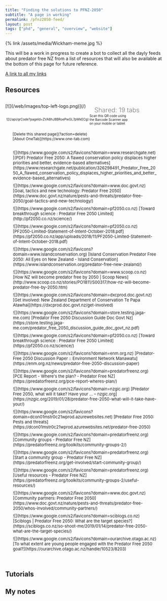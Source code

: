 ```yaml
---
title: "Finding the solutions to PFNZ-2050"
subtitle: "A page in working"
permalink: /pfnz2050-feed/
layout: post
tags: ["phd", "general", "overview", "website"]
---
```


{% link /assets/media/Wickham-meme.jpg %}

This will be a work in progress to create a bot to collect all the dayly feeds about predator free NZ from a list of resources that will also be available at the bottom of this page for future reference.

[A link to all my links](https://www.one-tab.com/page/ZVA8hJ8BRoePwGL7pWkECg)

## Resources

<div style="padding-top: 0px; padding-left: 0px; padding-right: 25px; padding-bottom: 30px">[![](/web/images/top-left-logo.png)](/)

<div style="display:inline-block; vertical-align:middle; padding-top: 22px; padding-bottom: 0px; padding-left: 23px; padding-right: 23px; font-size: 20px; color: rgb(119, 119, 119); font-weight: 300;">Shared: 19 tabs</div>

<div style="display:inline-block; font-size: 10px; padding-left:3px; padding-right: 20px">![](/api/qrCode?pageId=ZVA8hJ8BRoePwGL7pWkECg)

<div style="display:inline-block; vertical-align: middle; width:120px">Scan this QR code using the Barcode Scanner app on your mobile or tablet</div>

</div>

<div style="vertical-align: middle; min-height:30px; padding-left: 23px; padding-top:20px; padding-bottom:20px; display:inline-block; ">

<div style="font-size: 12px;"><span style="vertical-align: middle;">[Delete this shared page](?action=delete)</span></div>

<div style="font-size: 12px;"><span style="vertical-align: middle;">[About OneTab](https://www.one-tab.com)</span></div>

</div>

<div style="padding-left: 24px; padding-top: 8px; position: relative; font-size: 13px;">![](https://www.google.com/s2/favicons?domain=www.researchgate.net) [(PDF) Predator Free 2050: A flawed conservation policy displaces higher priorities and better, evidence-based alternatives](https://www.researchgate.net/publication/326298491_Predator_Free_2050_A_flawed_conservation_policy_displaces_higher_priorities_and_better_evidence-based_alternatives)</div>

<div style="padding-left: 24px; padding-top: 8px; position: relative; font-size: 13px;">![](https://www.google.com/s2/favicons?domain=www.doc.govt.nz) [Goal, tactics and new technology: Predator Free 2050](https://www.doc.govt.nz/nature/pests-and-threats/predator-free-2050/goal-tactics-and-new-technology/)</div>

<div style="padding-left: 24px; padding-top: 8px; position: relative; font-size: 13px;">![](https://www.google.com/s2/favicons?domain=pf2050.co.nz) [Toward breakthrough science : Predator Free 2050 Limited](http://pf2050.co.nz/science/)</div>

<div style="padding-left: 24px; padding-top: 8px; position: relative; font-size: 13px;">![](https://www.google.com/s2/favicons?domain=pf2050.co.nz) [PF2050-Limited-Statement-of-Intent-October-2018.pdf](https://pf2050.co.nz/app/uploads/2018/11/PF2050-Limited-Statement-of-Intent-October-2018.pdf)</div>

<div style="padding-left: 24px; padding-top: 8px; position: relative; font-size: 13px;">![](https://www.google.com/s2/favicons?domain=www.islandconservation.org) [Island Conservation Predator Free 2050: All Eyes on New Zealand - Island Conservation](https://www.islandconservation.org/predator-free-new-zealand/)</div>

<div style="padding-left: 24px; padding-top: 8px; position: relative; font-size: 13px;">![](https://www.google.com/s2/favicons?domain=www.scoop.co.nz) [How NZ will become predator free by 2050 | Scoop News](http://www.scoop.co.nz/stories/PO1811/S00317/how-nz-will-become-predator-free-by-2050.htm)</div>

<div style="padding-left: 24px; padding-top: 8px; position: relative; font-size: 13px;">![](https://www.google.com/s2/favicons?domain=dxcprod.doc.govt.nz) [Get involved: New Zealand Department of Conservation Te Papa Atawhai](https://dxcprod.doc.govt.nz/get-involved)</div>

<div style="padding-left: 24px; padding-top: 8px; position: relative; font-size: 13px;">![](https://www.google.com/s2/favicons?domain=store.testing.jaga-me.com) [Predator Free 2050 Discussion Guide Doc Govt Nz](https://store.testing.jaga-me.com/predator_free_2050_discussion_guide_doc_govt_nz.pdf)</div>

<div style="padding-left: 24px; padding-top: 8px; position: relative; font-size: 13px;">![](https://www.google.com/s2/favicons?domain=pf2050.co.nz) [Toward breakthrough science : Predator Free 2050 Limited](https://pf2050.co.nz/science/)</div>

<div style="padding-left: 24px; padding-top: 8px; position: relative; font-size: 13px;">![](https://www.google.com/s2/favicons?domain=enm.org.nz) [Predator-Free 2050 Discussion Paper :: Environment Network Manawatu](https://enm.org.nz/news/predator-free-2050-discussion-paper)</div>

<div style="padding-left: 24px; padding-top: 8px; position: relative; font-size: 13px;">![](https://www.google.com/s2/favicons?domain=predatorfreenz.org) [PCE Report - Where's the plan? - Predator Free NZ](https://predatorfreenz.org/pce-report-wheres-plan/)</div>

<div style="padding-left: 24px; padding-top: 8px; position: relative; font-size: 13px;">![](https://www.google.com/s2/favicons?domain=nzgic.org) [Predator Free 2050, what will it take? Have your … – nzgic.org](https://nzgic.org/2019/01/28/predator-free-2050-what-will-it-take-have-your/)</div>

<div style="padding-left: 24px; padding-top: 8px; position: relative; font-size: 13px;">![](https://www.google.com/s2/favicons?domain=dcon01mstr0c21wprod.azurewebsites.net) [Predator Free 2050: Pests and threats](https://dcon01mstr0c21wprod.azurewebsites.net/predator-free-2050)</div>

<div style="padding-left: 24px; padding-top: 8px; position: relative; font-size: 13px;">![](https://www.google.com/s2/favicons?domain=predatorfreenz.org) [Community groups - Predator Free NZ](https://predatorfreenz.org/toolkits/community-groups-2/)</div>

<div style="padding-left: 24px; padding-top: 8px; position: relative; font-size: 13px;">![](https://www.google.com/s2/favicons?domain=predatorfreenz.org) [Start a community group - Predator Free NZ](https://predatorfreenz.org/get-involved/start-community-group/)</div>

<div style="padding-left: 24px; padding-top: 8px; position: relative; font-size: 13px;">![](https://www.google.com/s2/favicons?domain=predatorfreenz.org) [Useful resources - Predator Free NZ](https://predatorfreenz.org/toolkits/community-groups-2/useful-resources/)</div>

<div style="padding-left: 24px; padding-top: 8px; position: relative; font-size: 13px;">![](https://www.google.com/s2/favicons?domain=www.doc.govt.nz) [Community partners: Predator Free 2050](https://www.doc.govt.nz/nature/pests-and-threats/predator-free-2050/whos-involved/community-partners/)</div>

<div style="padding-left: 24px; padding-top: 8px; position: relative; font-size: 13px;">![](https://www.google.com/s2/favicons?domain=sciblogs.co.nz) [Sciblogs | Predator Free 2050: What are the target species?](https://sciblogs.co.nz/so-shoot-me/2019/01/14/predator-free-2050-what-are-the-target-species/)</div>

<div style="padding-left: 24px; padding-top: 8px; position: relative; font-size: 13px;">![](https://www.google.com/s2/favicons?domain=ourarchive.otago.ac.nz) [To what extent are young people engaged with the Predator Free 2050 goal?](https://ourarchive.otago.ac.nz/handle/10523/8203)</div>
</div>

## Tutorials

## My notes